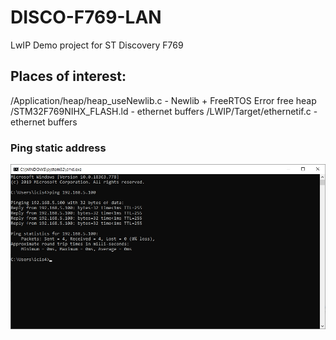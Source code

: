 # DISCO-F769-LAN
LwIP Demo project for ST Discovery F769

## Places of interest:
/Application/heap/heap_useNewlib.c - Newlib + FreeRTOS Error free heap
/STM32F769NIHX_FLASH.ld - ethernet buffers
/LWIP/Target/ethernetif.c - ethernet buffers


### Ping static address 
![Ping static](Images/ping_static.jpg)
